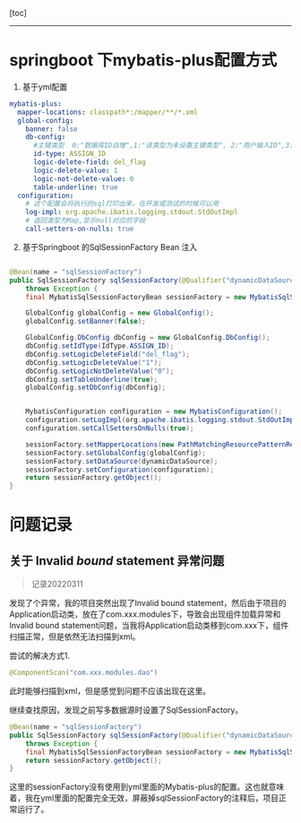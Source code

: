 [toc]

---

# springboot 下mybatis-plus配置方式

1. 基于yml配置

```yaml
mybatis-plus:
  mapper-locations: classpath*:/mapper/**/*.xml
  global-config:
    banner: false
    db-config:
      #主键类型  0:"数据库ID自增",1:"该类型为未设置主键类型", 2:"用户输入ID",3:"全局唯一ID (数字类型唯一ID)", 4:"全局唯一ID UUID",5:"字符串全局唯一ID (idWorker 的字符串表示)";
      id-type: ASSIGN_ID
      logic-delete-field: del_flag
      logic-delete-value: 1
      logic-not-delete-value: 0
      table-underline: true
  configuration:
    # 这个配置会将执行的sql打印出来，在开发或测试的时候可以用
    log-impl: org.apache.ibatis.logging.stdout.StdOutImpl
    # 返回类型为Map,显示null对应的字段
    call-setters-on-nulls: true
```

2. 基于Springboot 的SqlSessionFactory Bean 注入

```java

@Bean(name = "sqlSessionFactory")
public SqlSessionFactory sqlSessionFactory(@Qualifier("dynamicDataSource") DataSource dynamicDataSource)
    throws Exception {
    final MybatisSqlSessionFactoryBean sessionFactory = new MybatisSqlSessionFactoryBean();

    GlobalConfig globalConfig = new GlobalConfig();
    globalConfig.setBanner(false);

    GlobalConfig.DbConfig dbConfig = new GlobalConfig.DbConfig();
    dbConfig.setIdType(IdType.ASSIGN_ID);
    dbConfig.setLogicDeleteField("del_flag");
    dbConfig.setLogicDeleteValue("1");
    dbConfig.setLogicNotDeleteValue("0");
    dbConfig.setTableUnderline(true);
    globalConfig.setDbConfig(dbConfig);


    MybatisConfiguration configuration = new MybatisConfiguration();
    configuration.setLogImpl(org.apache.ibatis.logging.stdout.StdOutImpl.class);
    configuration.setCallSettersOnNulls(true);

    sessionFactory.setMapperLocations(new PathMatchingResourcePatternResolver().getResources("classpath*:/mapper/**/*.xml"));
    sessionFactory.setGlobalConfig(globalConfig);
    sessionFactory.setDataSource(dynamicDataSource);
    sessionFactory.setConfiguration(configuration);
    return sessionFactory.getObject();
}
```



# 问题记录

## 关于 Invalid *bound* statement 异常问题

> 记录20220311 

发现了个异常，我的项目突然出现了Invalid bound statement，然后由于项目的Application启动类，放在了com.xxx.modules下，导致会出现组件加载异常和Invalid bound statement问题，当我将Application启动类移到com.xxx下，组件扫描正常，但是依然无法扫描到xml。

尝试的解决方式1.

```java
@ComponentScan("com.xxx.modules.dao")
```

此时能够扫描到xml，但是感觉到问题不应该出现在这里。

继续查找原因，发现之前写多数据源时设置了SqlSessionFactory。

```java
@Bean(name = "sqlSessionFactory")
public SqlSessionFactory sqlSessionFactory(@Qualifier("dynamicDataSource") DataSource dynamicDataSource)
    throws Exception {
    final MybatisSqlSessionFactoryBean sessionFactory = new MybatisSqlSessionFactoryBean();
    return sessionFactory.getObject();
}
```

这里的sessionFactory没有使用到yml里面的Mybatis-plus的配置。这也就意味着，我在yml里面的配置完全无效，屏蔽掉sqlSessionFactory的注释后，项目正常运行了。